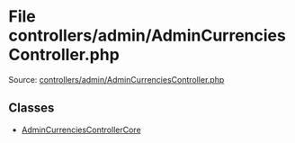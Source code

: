 File controllers/admin/AdminCurrenciesController.php
=========

Source: [controllers/admin/AdminCurrenciesController.php](https://github.com/PrestaShop/PrestaShop/blob/1.6.0.7/controllers/admin/AdminCurrenciesController.php)


Classes
-------

* [AdminCurrenciesControllerCore](class.AdminCurrenciesControllerCore.md)

